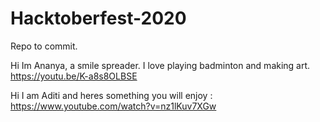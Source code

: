 # Hacktoberfest-2020
Repo to commit.


Hi Im Ananya, a smile spreader. I love playing badminton and making art.  
https://youtu.be/K-a8s8OLBSE


Hi I am Aditi and heres something you will enjoy : https://www.youtube.com/watch?v=nz1lKuv7XGw

